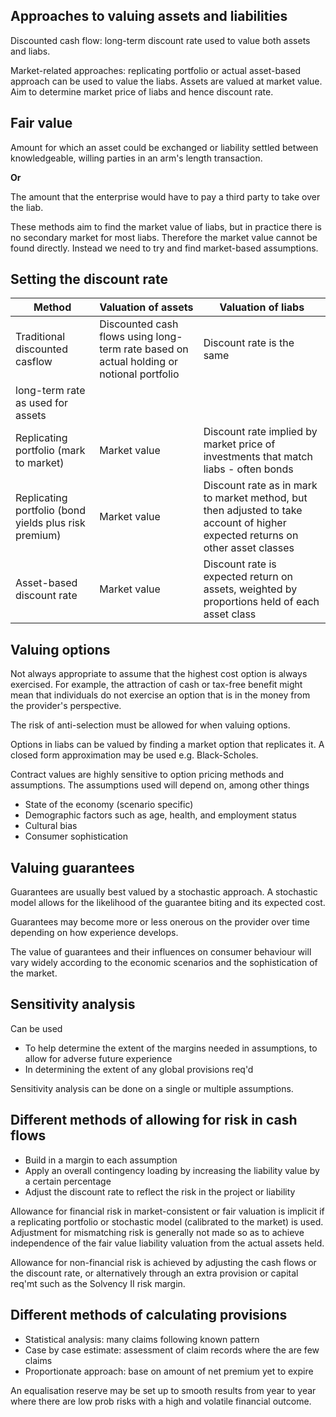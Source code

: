 ## Approaches to valuing assets and liabilities

Discounted cash flow: long-term discount rate used to value both assets and
liabs.

Market-related approaches: replicating portfolio or actual asset-based approach
can be used to value the liabs.
Assets are valued at market value.
Aim to determine market price of liabs and hence discount rate.

## Fair value

Amount for which an asset could be exchanged or liability settled between
knowledgeable, willing parties in an arm's length transaction.

**Or**

The amount that the enterprise would have to pay a third party to take over the
liab.

These methods aim to find the market value of liabs, but in practice there is
no secondary market for most liabs.
Therefore the market value cannot be found directly.
Instead we need to try and find market-based assumptions.

## Setting the discount rate

| Method | Valuation of assets | Valuation of liabs |
| --- | --- | --- |
| Traditional discounted casflow | Discounted cash flows using long-term rate based on actual holding or notional portfolio | Discount rate is the same
long-term rate as used for assets |
| Replicating portfolio (mark to market) | Market value | Discount rate implied by market price of investments that match liabs - often bonds |
| Replicating portfolio (bond yields plus risk premium) | Market value | Discount rate as in mark to market method, but then adjusted to take account of higher expected returns on other asset classes |
| Asset-based discount rate | Market value | Discount rate is expected return on assets, weighted by proportions held of each asset class | Fair or market value of liabs can be estimated by discounting using risk-fre rates.

## Valuing options

Not always appropriate to assume that the highest cost option is always
exercised.
For example, the attraction of cash or tax-free benefit might mean that
individuals do not exercise an option that is in the money from the
provider's perspective.

The risk of anti-selection must be allowed for when valuing options.

Options in liabs can be valued by finding a market option that replicates it.
A closed form approximation may be used e.g. Black-Scholes.

Contract values are highly sensitive to option pricing methods and
assumptions.
The assumptions used will depend on, among other things

- State of the economy (scenario specific)
- Demographic factors such as age, health, and employment status
- Cultural bias
- Consumer sophistication

## Valuing guarantees

Guarantees are usually best valued by a stochastic approach.
A stochastic model allows for the likelihood of the guarantee biting and its
expected cost.

Guarantees may become more or less onerous on the provider over time depending
on how experience develops.

The value of guarantees and their influences on consumer behaviour will vary
widely according to the economic scenarios and the sophistication of the
market.

## Sensitivity analysis

Can be used

- To help determine the extent of the margins needed in assumptions, to allow
for adverse future experience
- In determining the extent of any global provisions req'd

Sensitivity analysis can be done on a single or multiple assumptions.

## Different methods of allowing for risk in cash flows

- Build in a margin to each assumption
- Apply an overall contingency loading by increasing the liability value by a
certain percentage
- Adjust the discount rate to reflect the risk in the project or liability

Allowance for financial risk in market-consistent or fair valuation is implicit
if a replicating portfolio or stochastic model (calibrated to the market) is
used.
Adjustment for mismatching risk is generally not made so as to achieve
independence of the fair value liability valuation from the actual assets held.

Allowance for non-financial risk is achieved by adjusting the cash flows or the
discount rate, or alternatively through an extra provision or capital req'mt
such as the Solvency II risk margin.

## Different methods of calculating provisions

- Statistical analysis: many claims following known pattern
- Case by case estimate: assessment of claim records where the are few claims
- Proportionate approach: base on amount of net premium yet to expire

An equalisation reserve may be set up to smooth results from year to year where
there are low prob risks with a high and volatile financial outcome.
